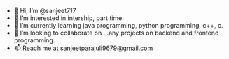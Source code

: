 - 👋 Hi, I’m @sanjeet717
- 👀 I’m interested in intership, part time.
- 🌱 I’m currently learning java programming, python programming, c++, c.
- 💞️ I’m looking to collaborate on ...any projects on backend and frontend programming. 
- 📫 Reach me at sanjeetparajuli9679@gmail.com

<!---
sanjeet717/sanjeet717 is a ✨ special ✨ repository because its `README.md` (this file) appears on your GitHub profile.
You can click the Preview link to take a look at your changes.
--->
